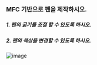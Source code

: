 ### MFC 기반으로 펜을 제작하시오.

##### 1. 펜의 굵기를 조절 할 수 있도록 하시오.

##### 2. 펜의 색상을 변경할 수 있도록 하시오.

![image](https://github.com/qkrgudals1030/CPen/assets/50895124/f8bbe77b-a173-42a2-9078-a9d4dd784bc9)


